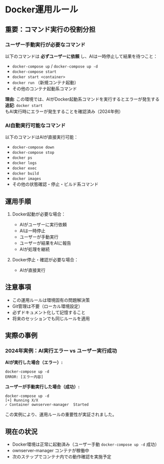 # Docker運用ルール

## 重要：コマンド実行の役割分担

### ユーザー手動実行が必要なコマンド
以下のコマンドは **必ずユーザーに依頼** し、AIは一時停止して結果を待つこと：

- `docker-compose up` / `docker-compose up -d`
- `docker-compose start`
- `docker start <container>`
- `docker run` （新規コンテナ起動）
- その他のコンテナ起動系コマンド

**理由**: この環境では、AIがDocker起動系コマンドを実行するとエラーが発生する
**追記**: `docker start`もAI実行時にエラーが発生することを確認済み（2024年例）

### AI自動実行可能なコマンド
以下のコマンドはAIが直接実行可能：

- `docker-compose down`
- `docker-compose stop`
- `docker ps`
- `docker logs`
- `docker exec`
- `docker build`
- `docker images`
- その他の状態確認・停止・ビルド系コマンド

## 運用手順

1. Docker起動が必要な場合：
   - AIがユーザーに実行依頼
   - AIは一時停止
   - ユーザーが手動実行
   - ユーザーが結果をAIに報告
   - AIが処理を継続

2. Docker停止・確認が必要な場合：
   - AIが直接実行

## 注意事項

- この運用ルールは環境固有の問題解決策
- Git管理は不要（ローカル環境設定）
- 必ずドキュメント化して記憶すること
- 将来のセッションでも同じルールを適用

## 実際の事例

### 2024年実例：AI実行エラー vs ユーザー実行成功

**AIが実行した場合（エラー）:**
```
docker-compose up -d
ERROR: [エラー内容]
```

**ユーザーが手動実行した場合（成功）:**
```
docker-compose up -d
[+] Running X/X
✓ Container ownserver-manager  Started
```

この実例により、運用ルールの重要性が実証されました。

## 現在の状況

- Docker環境は正常に起動済み（ユーザー手動 `docker-compose up -d` 成功）
- ownserver-manager コンテナが稼働中
- 次のステップでコンテナ内での動作確認を実施予定
